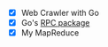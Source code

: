 - [X] Web Crawler with Go
- [X] Go's [RPC package](https://golang.org/pkg/net/rpc/)
- [X] My MapReduce